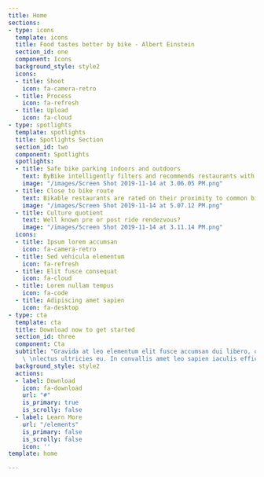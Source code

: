 ```yaml
---
title: Home
sections:
- type: icons
  template: icons
  title: Food tastes better by bike - Albert Einstein
  section_id: one
  component: Icons
  background_style: style2
  icons:
  - title: Shoot
    icon: fa-camera-retro
  - title: Process
    icon: fa-refresh
  - title: Upload
    icon: fa-cloud
- type: spotlights
  template: spotlights
  title: Spotlights Section
  section_id: two
  component: Spotlights
  spotlights:
  - title: Safe bike parking indoors and outdoors
    text: ByBike intelligently filters and recommends restaurants with safe bike parking
    image: "/images/Screen Shot 2019-11-14 at 3.06.05 PM.png"
  - title: Close to bike route
    text: Bikable restaurants are rated on their proximity to common bike routes
    image: "/images/Screen Shot 2019-11-14 at 5.07.12 PM.png"
  - title: Culture quotient
    text: Well known pre or post ride rendezvous?
    image: "/images/Screen Shot 2019-11-14 at 3.11.14 PM.png"
  icons:
  - title: Ipsum lorem accumsan
    icon: fa-camera-retro
  - title: Sed vehicula elementum
    icon: fa-refresh
  - title: Elit fusce consequat
    icon: fa-cloud
  - title: Lorem nullam tempus
    icon: fa-code
  - title: Adipiscing amet sapien
    icon: fa-desktop
- type: cta
  template: cta
  title: Download now to get started
  section_id: three
  component: Cta
  subtitle: "Gravida at leo elementum elit fusce accumsan dui libero, quis vehicula
    \ \nlectus ultricies eu. In convallis amet leo sapien iaculis efficitur."
  background_style: style2
  actions:
  - label: Download
    icon: fa-download
    url: "#"
    is_primary: true
    is_scrolly: false
  - label: Learn More
    url: "/elements"
    is_primary: false
    is_scrolly: false
    icon: ''
template: home

---
```

